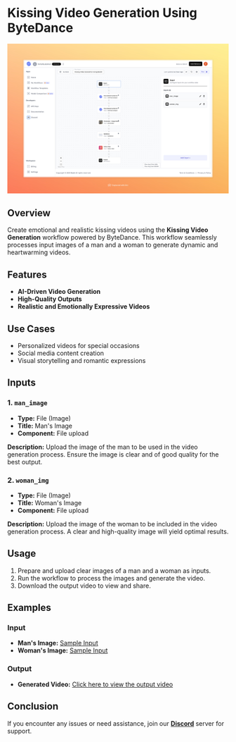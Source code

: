 # Kissing Video Generation Using ByteDance

<img src="images/kissing-video-generation-using-bytedance-full.jpeg" alt="Kissing Video Generation Workflow"/>

## Overview
Create emotional and realistic kissing videos using the **Kissing Video Generation** workflow powered by ByteDance. This workflow seamlessly processes input images of a man and a woman to generate dynamic and heartwarming videos.

## Features
- **AI-Driven Video Generation**
- **High-Quality Outputs**
- **Realistic and Emotionally Expressive Videos**

## Use Cases
- Personalized videos for special occasions
- Social media content creation
- Visual storytelling and romantic expressions

## Inputs

### 1. `man_image`
- **Type:** File (Image)
- **Title:** Man's Image
- **Component:** File upload

**Description:** Upload the image of the man to be used in the video generation process. Ensure the image is clear and of good quality for the best output.

### 2. `woman_img`
- **Type:** File (Image)
- **Title:** Woman's Image
- **Component:** File upload

**Description:** Upload the image of the woman to be included in the video generation process. A clear and high-quality image will yield optimal results.

## Usage

1. Prepare and upload clear images of a man and a woman as inputs.
2. Run the workflow to process the images and generate the video.
3. Download the output video to view and share.


## Examples

### Input
- **Man's Image:** [Sample Input](https://storage.googleapis.com/magicpoint/models/man.png)
- **Woman's Image:** [Sample Input](https://storage.googleapis.com/magicpoint/models/women.png)

### Output
- **Generated Video:** [Click here to view the output video](https://storage.googleapis.com/magicpoint/outputs/kissing-video-generation-using-bytedance-readme-output.mp4)


## Conclusion
If you encounter any issues or need assistance, join our <b><a href="https://discord.com/invite/yzZD4ZxBPt" target="_blank">Discord</a></b> server for support.
